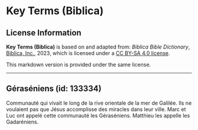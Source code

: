 # Key Terms (Biblica)

## License Information

**Key Terms (Biblica)** is based on and adapted from: _Biblica Bible Dictionary_, [Biblica, Inc.](https://www.biblica.com/), 2023, which is licensed under a [CC BY-SA 4.0 license](https://creativecommons.org/licenses/by-sa/4.0/legalcode.en).

This markdown version is provided under the same license.



--------------------------------

## Géraséniens (id: 133334)

Communauté qui vivait le long de la rive orientale de la mer de Galilée. Ils ne voulaient pas que Jésus accomplisse des miracles dans leur ville. Marc et Luc ont appelé cette communauté les Géraséniens. Matthieu les appelle les Gadaréniens.


